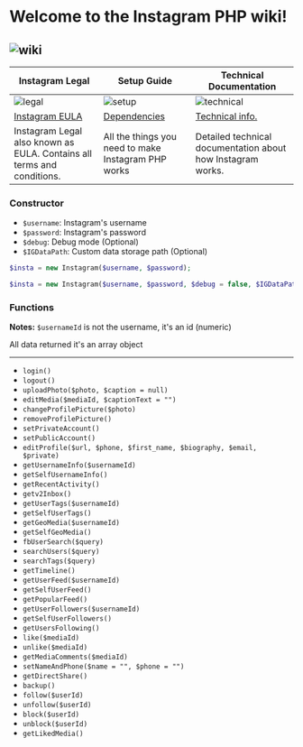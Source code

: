 # **Welcome to the Instagram PHP wiki!**
![wiki](http://s1.postimg.org/gkr9ivfzj/cutmypic.png)
--
| **Instagram Legal** | **Setup Guide** | **Technical Documentation** |
| ------------- | ------------- | ------------- | 
| ![legal](https://github.com/snowplow/snowplow/wiki/images/help.png)| ![setup](https://github.com/snowplow/snowplow/wiki/images/tools.png) | ![technical](https://github.com/snowplow/snowplow/wiki/images/database.png) | ![commit](https://github.com/snowplow/snowplow/wiki/images/users.png)
|  [Instagram EULA](https://help.instagram.com/478745558852511)  | [Dependencies](https://github.com/mgp25/Instagram-API/wiki/Dependencies) | [Technical info.](https://github.com/mgp25/Instagram-API/wiki/Technical-information) 
| Instagram Legal also known as EULA. Contains all terms and conditions. | All the things you need to make Instagram PHP works | Detailed technical documentation about how Instagram works.|

### Constructor

- `$username`:   Instagram's username
- `$password`:   Instagram's password
- `$debug`:      Debug mode (Optional)
- `$IGDataPath`: Custom data storage path (Optional)

```php
$insta = new Instagram($username, $password);
```

```php
$insta = new Instagram($username, $password, $debug = false, $IGDataPath = null);
```

### Functions 

**Notes:** 
`$usernameId` is not the username, it's an id (numeric)

All data returned it's an array object

---

- `login()`
- `logout()`
- `uploadPhoto($photo, $caption = null)`
- `editMedia($mediaId, $captionText = "")`
- `changeProfilePicture($photo)`
- `removeProfilePicture()`
- `setPrivateAccount()`
- `setPublicAccount()`
- `editProfile($url, $phone, $first_name, $biography, $email, $private)`
- `getUsernameInfo($usernameId)`
- `getSelfUsernameInfo()`
- `getRecentActivity()`
- `getv2Inbox()`
- `getUserTags($usernameId)`
- `getSelfUserTags()`
- `getGeoMedia($usernameId)`
- `getSelfGeoMedia()`
- `fbUserSearch($query)`
- `searchUsers($query)`
- `searchTags($query)`
- `getTimeline()`
- `getUserFeed($usernameId)`
- `getSelfUserFeed()`
- `getPopularFeed()`
- `getUserFollowers($usernameId)`
- `getSelfUserFollowers()`
- `getUsersFollowing()`
- `like($mediaId)`
- `unlike($mediaId)`
- `getMediaComments($mediaId)`
- `setNameAndPhone($name = "", $phone = "")`
- `getDirectShare()`
- `backup()`
- `follow($userId)`
- `unfollow($userId)`
- `block($userId)`
- `unblock($userId)`
- `getLikedMedia()`